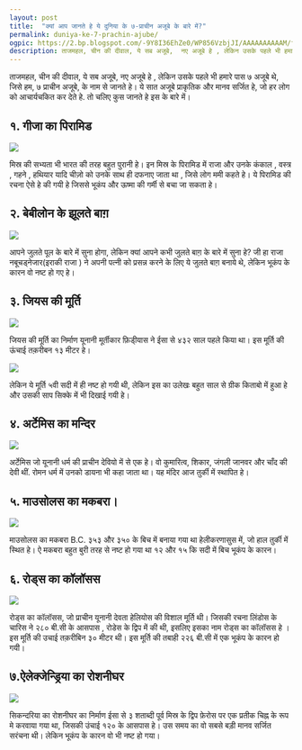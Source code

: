 ```yaml
---
layout: post
title:  "क्यां आप जानते हे ये दुनिया के ७-प्राचीन अजूबे के बारे में?"
permalink: duniya-ke-7-prachin-ajube/
ogpic: https://2.bp.blogspot.com/-9Y8I36EhZe0/WP856VzbjJI/AAAAAAAAAAM/f5xh15gutB8OxYHhy-tplZnBlgZZ-alIACLcB/s640/Colossus-of-Rhod.jpg
description: ताजमहल, चीन की दीवाल, ये सब अजूबे,  नए अजूबे हे , लेकिन उसके पहले भी हमारे पास ७ अजूबे थे, जिसे हम, ७ प्राचीन अजूबे, के नाम से जानते हे। ये सात अजूबे प्राकृतिक और मानव सर्जित हे, जो हर लोग को आचार्यचकित कर देते हे. तो चलिए कुस जानते हे इस के बारे में। 
---
```


ताजमहल, चीन की दीवाल, ये सब अजूबे,  नए अजूबे हे , लेकिन उसके पहले भी हमारे पास ७ अजूबे थे, जिसे हम, ७ प्राचीन अजूबे, के नाम से जानते हे। ये सात अजूबे प्राकृतिक और मानव सर्जित हे, जो हर लोग को आचार्यचकित कर देते हे. तो चलिए कुस जानते हे इस के बारे में। 

## १. गीजा का पिरामिड ## 

<img src="https://2.bp.blogspot.com/-FzHrTU0YK_E/WP857MksGmI/AAAAAAAAAAY/s8nXPPzPOt4hRwBgNhos7OHNYTQyhWheQCLcB/s1600/Great%2BPyramid%2Bof%2BGiza.jpg"><br/>

मिस्र की सभ्यता भी भारत की तरह बहुत पुरानी हे। इन मिस्र के पिरामिड में राजा और उनके  कंकाल , वस्त्र , गहने , हथियार यादि चीज़ो को उनके साथ ही दफनाए जाता था , जिसे लोग ममी कहते हे। ये पिरामिड की रचना ऐसे हे की गयी हे जिससे भूकंप और ऊष्मा की गर्मी से बचा जा सकता हे। 

## २. बेबीलोन के झूलते बाग़ ## 

<img src="https://1.bp.blogspot.com/-ajZx_nWZTj0/WP857FEqmnI/AAAAAAAAAAc/TPcX1xJsYmU4xlpnGPNHzPfE1Z4aa6S5wCLcB/s1600/Hanging_Gardens_of_Babylon.jpg"><br/>

आपने जुलते पूल के बारे में सुना होगा, लेकिन क्यां आपने कभी जुलते बाग़ के बारे में सुना हे? जी हा राजा नबूचड्नेजार(इराकी राजा ) ने अपनी पत्नी को प्रसन्न करने के लिए ये जुलते बाग़ बनाये थे, लेकिन भूकंप के कारन वो नष्ट हो गए हे।

## ३. जियस की मूर्ति ## 

<img src="https://1.bp.blogspot.com/-NDhBDunDtYs/WP857sMAHiI/AAAAAAAAAAo/J6bajKBMBcA5qqO3EdtzzpICiD8jMw69gCLcB/s1600/Statue_of_Zeus.jpg"><br/>

जियस की मूर्ति का निर्माण यूनानी मूर्तीकार फ़िडी्यास ने ईसा से ४३२ साल पहले किया था। इस मूर्ति की ऊंचाई तक़रीबन १३ मीटर हे।

<img src="https://4.bp.blogspot.com/-kTSJuTbAO3c/WP856UFSmoI/AAAAAAAAAAQ/DjiLmX2yAL8oX8hS8iN4LZFIr5Gv14HPACLcB/s1600/Forngrekiska_mynt_fr%252B%25C3%2591n_Elis_med_bilder_efter_Fidias_staty_av_Zeus_i_Olympias_Zeustempel.jpg">

लेकिन ये मूर्ति ५वी सदी में ही नष्ट हो गयी थी, लेकिन इस का उलेखः बहुत साल से ग्रीक किताबो में हुआ हे और उसकी साप सिक्के में भी दिखाई गयी हे।

## ४. अर्टेमिस का मन्दिर ## 

<img src="https://4.bp.blogspot.com/-GgM9yroQ43w/WP856pTgKTI/AAAAAAAAAAU/0lmMNjHp1j4Q-UO4x7XJoTtu1NEYQKkiACLcB/s1600/Ephesus_Temple_of_Artemis_IV_reconstruction_front.jpg"><br/>

अर्टेमिस जो यूनानी धर्म की प्राचीन देवियो में से एक हे। वो कुमारित्व, शिकार, जंगली जानवर और चाँद की देवी थीं. रोमन धर्म में उनको डायना भी कहा जाता था। यह मंदिर आज तुर्की में स्थापित हे।

## ५. माउसोलस का मकबरा। ## 

<img src="https://2.bp.blogspot.com/-BLiO9Hhhs9k/WP857FT3ENI/AAAAAAAAAAg/GnsznwjyvVgm5q5y4e6iVKEy_5uN6D0bwCLcB/s1600/Mausoleum_at_Halicarnassus_by_Ferdinand_Knab.png"><br/>

माउसोलस का मकबरा B.C. ३५३ और ३५० के बिच में बनाया गया था हेलीकरणासुस में, जो हाल तुर्की में स्थित हे। ऐ मकबरा बहुत बुरी तरह से नष्ट हो गया था १२ और १५ कि सदी में बिच भूकंप के कारन।

## ६. रोड्स का कॉलॉसस ## 

<img src="https://2.bp.blogspot.com/-9Y8I36EhZe0/WP856VzbjJI/AAAAAAAAAAM/f5xh15gutB8OxYHhy-tplZnBlgZZ-alIACLcB/s1600/Colossus-of-Rhod.jpg"><br/>

रोड्स का कॉलॉसस, जो प्राचीन यूनानी देवता हेलियोस की विशाल मूर्ति थी। जिसकी रचना लिंडोस के चारिस ने २८० बी.सी के आसपास , रोडेस के द्विप में की थी, इसलिए इसका नाम रोड्स का कॉलॉसस हे । इस मूर्ति की उचाई तक़रीबिन ३० मीटर थी। इस मूर्ति की तबाही २२६ बी.सी में एक भूकंप के कारन हो गयी।

## ७.ऐलेक्जेन्ड्रिया का रोशनीघर ## 

<img src="https://2.bp.blogspot.com/-C1C5LArKnAc/WP857jH066I/AAAAAAAAAAk/tfryk1qAW08WtQ_LUoebS84xnODDvA94QCLcB/s1600/Pharos_Alexandria.jpg"><br/>

सिकन्दरिया का रोशनीघर का निर्माण ईसा से ३ शताब्दी पूर्व मिस्र के द्विप फ़ेरोस पर एक प्रतीक चिह्न के रूप मे करवाया गया था, जिसकी उंचाई १२० के आसपास हे। उस समय का वो सबसे बड़ी मानव सर्जित सरंचना थी। लेकिन भूकंप के कारन वो भी नष्ट हो गया।


